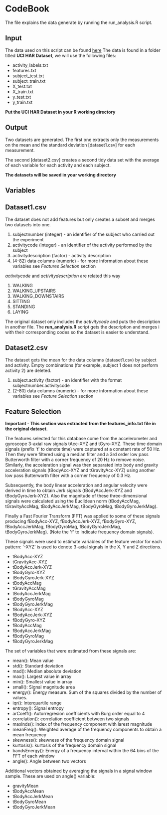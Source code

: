 # CodeBook
The file explains the data generate by running the run_analysis.R script.

## Input
The data used on this script can be found [here](https://d396qusza40orc.cloudfront.net/getdata%2Fprojectfiles%2FUCI%20HAR%20Dataset.zip)
The data is found in a folder titled **UCI HAR Dataset**, we will use the following files:
* activity_labels.txt
* features.txt
* subject_test.txt
* subject_train.txt
* X_test.txt
* X_train.txt
* y_test.txt
* y_train.txt

**Put the UCI HAR Dataset in your R working directory**

## Output

Two datasets are generated.  The first one extracts only the measurements on the mean and the standard deviation [dataset1.csv] for each measurement.

The second [dataset2.csv] creates a second tidy data set with the average of each variable for each activity and each subject.

**The datasets will be saved in your working directory**

## Variables

## Dataset1.csv

The dataset does not add features but only creates a subset and merges two datasets into one.

1. subjectnumber (integer) - an identifier of the subject who carried out the experiment
2. activitycode (integer) - an identifier of the activity performed by the subject
3. activitydescription (factor) - activity description
4. (4-82) data columns (numeric) - for more information about these variables see *Features Selection* section

*activitycode* and *activitydescription* are related this way
1. WALKING
2. WALKING_UPSTAIRS
3. WALKING_DOWNSTAIRS
4. SITTING
5. STANDING
6. LAYING

The original dataset only includes the *activitycode* and puts the description in another file.  The **run_analysis.R** script gets the description and merges i with their corresponding codes so the dataset is easier to understand.

## Dataset2.csv

The dataset gets the mean for the data columns (dataset1.csv) by subject and activity.  Empty combinations (for example, subject 1 does not perform activity 2) are deleted.

1. subject.activity (factor) - an identifier with the format subjectnumber.activitycode
2. (2-80) data columns (numeric) - for more information about these variables see *Feature Selection* section

## Feature Selection

**Important - This section was extracted from the features_info.txt file in the original dataset.**

The features selected for this database come from the accelerometer and gyroscope 3-axial raw signals tAcc-XYZ and tGyro-XYZ.  These time domain signals (prefix 't' to denote time) were captured at a constant rate of 50 Hz.  Then they were filtered using a median filter and a 3rd order low pass Butterworth filter with a corner frequency of 20 Hz to remove noise.  Similarly, the acceleration signal was then separated into body and gravity acceleration signals (tBodyAcc-XYZ and tGravityAcc-XYZ) using another low pass Butterworth filter with a corner frequency of 0.3 Hz.

Subsequently, the body linear acceleration and angular velocity were derived in time to obtain Jerk signals (tBodyAccJerk-XYZ and tBodyGyroJerk-XYZ).  Also the magnitude of these three-dimensional signals were calculated using the Euclidean norm (tBodyAccMag, tGravityAccMag, tBodyAccJerkMag, tBodyGyroMag, tBodyGyroJerkMag).

Finally a Fast Fourier Transform (FFT) was applied to some of these signals producing fBodyAcc-XYZ, fBodyAccJerk-XYZ, fBodyGyro-XYZ, fBodyAccJerkMag, fBodyGyroMag, fBodyGyroJerkMag, tBodyGyroJerkMag). (Note the 'f' to indicate frequency domain signals).

These signals were used to estimate variables of the feature vector for each pattern:
'-XYZ' is used to denote 3-axial signals in the X, Y and Z directions.

* tBodyAcc-XYZ
* tGravityAcc-XYZ
* tBodyAccJerk-XYZ
* tBodyGyro-XYZ
* tBodyGyroJerk-XYZ
* tBodyAccMag
* tGravityAccMag
* tBodyAccJerkMag
* tBodyGyroMag
* tBodyGyroJerkMag
* fBodyAcc-XYZ
* fBodyAccJerk-XYZ
* fBodyGyro-XYZ
* fBodyAccMag
* fBodyAccJerkMag
* fBodyGyroMag
* fBodyGyroJerkMag

The set of variables that were estimated from these signals are:

* mean(): Mean value
* std(): Standard deviation
* mad(): Median absolute deviation
* max(): Largest value in array
* min(): Smallest value in array
* small(): Signal magnitude area
* energy(): Energy measure. Sum of the squares divided by the number of values.
* iqr(): Interquartile range
* entropy(): Signal entropy
* arCoeff(): Autorregresion coefficients with Burg order equal to 4
* correlation(): correlation coefficient between two signals
* maxlnds(): index of the frequency component with larest magnitude
* meanFreq(): Weighted average of the frequency components to obtain a mean frequency
* skewness(): skewness of the frequency domain signal
* kurtosis(): kurtosis of the frequency domain signal
* bandsEnergy(): Energy of a frequency interval within the 64 bins of the FFT of each window
* angle(): Angle between two vectors

Additional vectors obtained by averaging the signals in a signal window sample.  These are used on angle() variable:

* gravityMean
* tBodyAccMean
* tBodyAccJerkMean
* tBodyGyroMean
* tBodyGyroJerkMean
